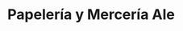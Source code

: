 ---
title: "Papelería y Mercería Ale"
url: /ciudad-de-mexico/papeleria-y-merceria-ale/
shop: material de oficina
---